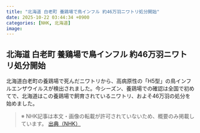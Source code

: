 ```yaml
---
title: "北海道 白老町 養鶏場で鳥インフル 約46万羽ニワトリ処分開始"
date: 2025-10-22 03:44:34 +0900
categories: [NHK, 北海道]
image: 
---
```

## 北海道 白老町 養鶏場で鳥インフル 約46万羽ニワトリ処分開始

北海道白老町の養鶏場で死んだニワトリから、高病原性の「H5型」の鳥インフルエンザウイルスが検出されました。今シーズン、養鶏場での確認は全国で初めてで、北海道はこの養鶏場で飼育されているニワトリ、およそ46万羽の処分を始めました。

> ※ NHK記事は本文・画像の転載が許可されていないため、概要のみ掲載しています。
[出典（NHK）](http://www3.nhk.or.jp/news/html/20251022/k10014955351000.html)
